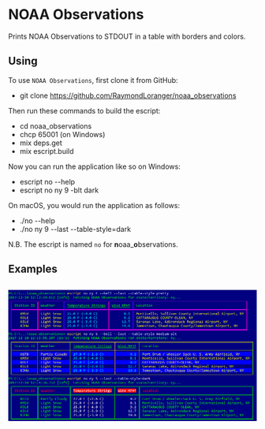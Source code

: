 # NOAA Observations

Prints NOAA Observations to STDOUT in a table with borders and colors.

## Using

To use `NOAA Observations`, first clone it from GitHub:

  - git clone https://github.com/RaymondLoranger/noaa_observations

Then run these commands to build the escript:

  - cd noaa_observations
  - chcp 65001 (on Windows)
  - mix deps.get
  - mix escript.build

Now you can run the application like so on Windows:

  - escript no --help
  - escript no ny 9 -blt dark

On macOS, you would run the application as follows:

  - ./no --help
  - ./no ny 9 --last --table-style=dark

N.B. The escript is named `no` for **n**oaa_**o**bservations.

## Examples
## ![noaa_observations_examples](images/noaa_observations_examples.png)
